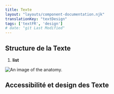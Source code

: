 ```yaml
---
title: Texte
layout: "layouts/component-documentation.njk"
translationKey: "textDesign"
tags: ['textFR', 'design']
# date: "git Last Modified"
---
```


## Structure de la Texte

<ol class="anatomy-list">
  <li><strong>list</strong></li>
</ol>

<img class="b-sm b-default p-400" src="/images/{local}/components/anatomy/gcds-text-anatomy.svg" alt="An image of the anatomy." />

## Accessibilité et design des Texte
